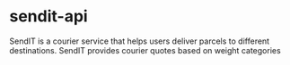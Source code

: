 # sendit-api
SendIT is a courier service that helps users deliver parcels to different destinations. SendIT provides courier quotes based on weight categories
